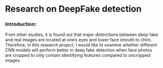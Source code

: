 # Research on DeepFake detection 

### Introduction:
From other studies, it is found out that major distinctions between deep fake and real images are located at one’s eyes and lower face (mouth to chin). 
Therefore, in this research project, I would like to examine whether different CNN models will perform better in deep fake detection when face photos are cropped to only contain identifying features compared to uncropped images. 
